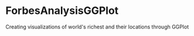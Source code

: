# ForbesAnalysisGGPlot
Creating visualizations of world's richest and their locations through GGPlot
